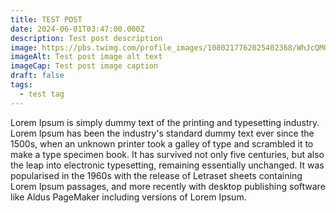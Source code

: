 ```yaml
---
title: TEST POST
date: 2024-06-01T03:47:00.000Z
description: Test post description
image: https://pbs.twimg.com/profile_images/1080217762025402368/WhJcQMOr_400x400.jpg
imageAlt: Test post image alt text
imageCap: Test post image caption
draft: false
tags:
  - test tag
---
```

Lorem Ipsum is simply dummy text of the printing and typesetting industry. Lorem Ipsum has been the industry's standard dummy text ever since the 1500s, when an unknown printer took a galley of type and scrambled it to make a type specimen book. It has survived not only five centuries, but also the leap into electronic typesetting, remaining essentially unchanged. It was popularised in the 1960s with the release of Letraset sheets containing Lorem Ipsum passages, and more recently with desktop publishing software like Aldus PageMaker including versions of Lorem Ipsum.
